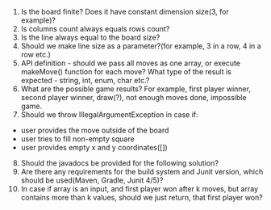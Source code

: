 1. Is the board finite? Does it have constant dimension size(3, for example)?
2. Is columns count always equals rows count?
3. Is the line always equal to the board size?
4. Should we make line size as a parameter?(for example, 3 in a row, 4 in a row etc.) 
5. API definition - should we pass all moves as one array, or execute makeMove() function for each move? What type of the result is expected - string, int, enum, char etc.?
6. What are the possible game results?
For example, first player winner, second player winner, draw(?), not enough moves done, impossible game.
7. Should we throw IllegalArgumentException in case if:
- user provides the move outside of the board
- user tries to fill non-empty square
- user provides empty x and y coordinates([])
8. Should the javadocs be provided for the following solution?
9. Are there any requirements for the build system and Junit version, which should be used(Maven, Gradle, Junit 4/5)?
10. In case if array is an input, and first player won after k moves, but array contains more than k values, should we just return, that first player won?